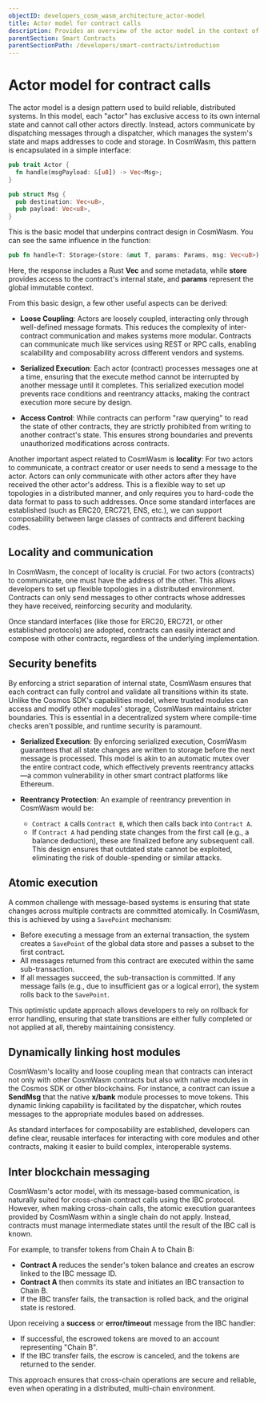 ```yaml
---
objectID: developers_cosm_wasm_architecture_actor-model
title: Actor model for contract calls
description: Provides an overview of the actor model in the context of CosmWasm
parentSection: Smart Contracts
parentSectionPath: /developers/smart-contracts/introduction
---
```


# Actor model for contract calls

The actor model is a design pattern used to build reliable, distributed systems. In this model, each "actor" has exclusive access to its own internal state and cannot call other actors directly. Instead, actors communicate by dispatching messages through a dispatcher, which manages the system's state and maps addresses to code and storage. In CosmWasm, this pattern is encapsulated in a simple interface:

```rust
pub trait Actor {
  fn handle(msgPayload: &[u8]) -> Vec<Msg>;
}

pub struct Msg {
  pub destination: Vec<u8>,
  pub payload: Vec<u8>,
}
```

This is the basic model that underpins contract design in CosmWasm. You can see the same influence in the function:

```rust
pub fn handle<T: Storage>(store: &mut T, params: Params, msg: Vec<u8>) -> Result<Response>
```

Here, the response includes a Rust **Vec<Msg>** and some metadata, while **store** provides access to the contract's internal state, and **params** represent the global immutable context.

From this basic design, a few other useful aspects can be derived:

- **Loose Coupling**: Actors are loosely coupled, interacting only through well-defined message formats. This reduces the complexity of inter-contract communication and makes systems more modular. Contracts can communicate much like services using REST or RPC calls, enabling scalability and composability across different vendors and systems.

- **Serialized Execution**: Each actor (contract) processes messages one at a time, ensuring that the execute method cannot be interrupted by another message until it completes. This serialized execution model prevents race conditions and reentrancy attacks, making the contract execution more secure by design.

- **Access Control**: While contracts can perform "raw querying" to read the state of other contracts, they are strictly prohibited from writing to another contract's state. This ensures strong boundaries and prevents unauthorized modifications across contracts.

Another important aspect related to CosmWasm is **locality**: For two actors to communicate, a contract creator or user needs to send a message to the actor. Actors can only communicate with other actors after they have received the other actor's address. This is a flexible way to set up topologies in a distributed manner, and only requires you to hard-code the data format to pass to such addresses. Once some standard interfaces are established (such as ERC20, ERC721, ENS, etc.), we can support composability between large classes of contracts and different backing codes.

## Locality and communication

In CosmWasm, the concept of locality is crucial. For two actors (contracts) to communicate, one must have the address of the other. This allows developers to set up flexible topologies in a distributed environment. Contracts can only send messages to other contracts whose addresses they have received, reinforcing security and modularity.

Once standard interfaces (like those for ERC20, ERC721, or other established protocols) are adopted, contracts can easily interact and compose with other contracts, regardless of the underlying implementation.

## Security benefits

By enforcing a strict separation of internal state, CosmWasm ensures that each contract can fully control and validate all transitions within its state. Unlike the Cosmos SDK's capabilities model, where trusted modules can access and modify other modules' storage, CosmWasm maintains stricter boundaries. This is essential in a decentralized system where compile-time checks aren't possible, and runtime security is paramount.

- **Serialized Execution**: By enforcing serialized execution, CosmWasm guarantees that all state changes are written to storage before the next message is processed. This model is akin to an automatic mutex over the entire contract code, which effectively prevents reentrancy attacks—a common vulnerability in other smart contract platforms like Ethereum.

- **Reentrancy Protection**: An example of reentrancy prevention in CosmWasm would be:
  - `Contract A` calls `Contract B`, which then calls back into `Contract A`.
  - If `Contract A` had pending state changes from the first call (e.g., a balance deduction), these are finalized before any subsequent call. This design ensures that outdated state cannot be exploited, eliminating the risk of double-spending or similar attacks.

## Atomic execution

A common challenge with message-based systems is ensuring that state changes across multiple contracts are committed atomically. In CosmWasm, this is achieved by using a `SavePoint` mechanism:

- Before executing a message from an external transaction, the system creates a `SavePoint` of the global data store and passes a subset to the first contract.
- All messages returned from this contract are executed within the same sub-transaction.
- If all messages succeed, the sub-transaction is committed. If any message fails (e.g., due to insufficient gas or a logical error), the system rolls back to the `SavePoint`.

This optimistic update approach allows developers to rely on rollback for error handling, ensuring that state transitions are either fully completed or not applied at all, thereby maintaining consistency.

## Dynamically linking host modules

CosmWasm's locality and loose coupling mean that contracts can interact not only with other CosmWasm contracts but also with native modules in the Cosmos SDK or other blockchains. For instance, a contract can issue a **SendMsg** that the native **x/bank** module processes to move tokens. This dynamic linking capability is facilitated by the dispatcher, which routes messages to the appropriate modules based on addresses.

As standard interfaces for composability are established, developers can define clear, reusable interfaces for interacting with core modules and other contracts, making it easier to build complex, interoperable systems.

## Inter blockchain messaging

CosmWasm's actor model, with its message-based communication, is naturally suited for cross-chain contract calls using the IBC protocol. However, when making cross-chain calls, the atomic execution guarantees provided by CosmWasm within a single chain do not apply. Instead, contracts must manage intermediate states until the result of the IBC call is known.

For example, to transfer tokens from Chain A to Chain B:
- **Contract A** reduces the sender's token balance and creates an escrow linked to the IBC message ID.
- **Contract A** then commits its state and initiates an IBC transaction to Chain B.
- If the IBC transfer fails, the transaction is rolled back, and the original state is restored.

Upon receiving a **success** or **error/timeout** message from the IBC handler:
- If successful, the escrowed tokens are moved to an account representing "Chain B".
- If the IBC transfer fails, the escrow is canceled, and the tokens are returned to the sender.

This approach ensures that cross-chain operations are secure and reliable, even when operating in a distributed, multi-chain environment.
